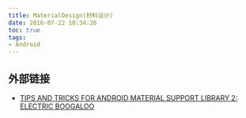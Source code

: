 ```yaml
---
title: MaterialDesign(材料设计)
date: 2016-07-22 10:34:26
toc: true
tags:
- Android
---
```


## 外部链接
- [TIPS AND TRICKS FOR ANDROID MATERIAL SUPPORT LIBRARY 2: ELECTRIC BOOGALOO](http://code.hootsuite.com/tips-and-tricks-for-android-material-support-library-2-electric-boogaloo/)